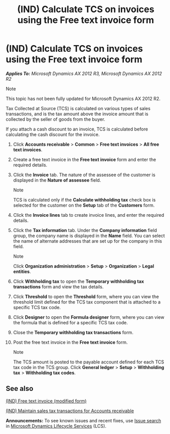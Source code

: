 ﻿---
title: (IND) Calculate TCS on invoices using the Free text invoice form
TOCTitle: (IND) Calculate TCS on invoices using the Free text invoice form
ms:assetid: 88c279a9-12e4-440d-b2e8-1fd9a3b11968
ms:mtpsurl: https://technet.microsoft.com/en-us/library/JJ678022(v=AX.60)
ms:contentKeyID: 49385983
ms.date: 04/18/2014
mtps_version: v=AX.60
---

# (IND) Calculate TCS on invoices using the Free text invoice form 


_**Applies To:** Microsoft Dynamics AX 2012 R3, Microsoft Dynamics AX 2012 R2_


> [!NOTE]
> <P>This topic has not been fully updated for Microsoft Dynamics AX 2012 R2.</P>



Tax Collected at Source (TCS) is calculated on various types of sales transactions, and is the tax amount above the invoice amount that is collected by the seller of goods from the buyer.

If you attach a cash discount to an invoice, TCS is calculated before calculating the cash discount for the invoice.

1.  Click **Accounts receivable** \> **Common** \> **Free text invoices** \> **All free text invoices**.

2.  Create a free text invoice in the **Free text invoice** form and enter the required details.

3.  Click the **Invoice** tab. The nature of the assessee of the customer is displayed in the **Nature of assessee** field.
    

    > [!NOTE]
    > <P>TCS is calculated only if the <STRONG>Calculate withholding tax</STRONG> check box is selected for the customer on the <STRONG>Setup</STRONG> tab of the <STRONG>Customers</STRONG> form.</P>



4.  Click the **Invoice lines** tab to create invoice lines, and enter the required details.

5.  Click the **Tax information** tab. Under the **Company information** field group, the company name is displayed in the **Name** field. You can select the name of alternate addresses that are set up for the company in this field.
    

    > [!NOTE]
    > <P>Click <STRONG>Organization administration</STRONG> &gt; <STRONG>Setup</STRONG> &gt; <STRONG>Organization</STRONG> &gt; <STRONG>Legal entities</STRONG>.</P>



6.  Click **Withholding tax** to open the **Temporary withholding tax transactions** form and view the tax details.

7.  Click **Threshold** to open the **Threshold** form, where you can view the threshold limit defined for the TCS tax component that is attached to a specific TCS tax code.

8.  Click **Designer** to open the **Formula designer** form, where you can view the formula that is defined for a specific TCS tax code.

9.  Close the **Temporary withholding tax transactions** form.

10. Post the free text invoice in the **Free text invoice** form.
    

    > [!NOTE]
    > <P>The TCS amount is posted to the payable account defined for each TCS tax code in the TCS group. Click <STRONG>General ledger</STRONG> &gt; <STRONG>Setup</STRONG> &gt; <STRONG>Withholding tax</STRONG> &gt; <STRONG>Withholding tax codes</STRONG>.</P>



## See also

[(IND) Free text invoice (modified form)](https://technet.microsoft.com/en-us/library/jj664875\(v=ax.60\))

[(IND) Maintain sales tax transactions for Accounts receivable](ind-maintain-sales-tax-transactions-for-accounts-receivable.md)

  
**Announcements:** To see known issues and recent fixes, use [Issue search](http://go.microsoft.com/fwlink/?linkid=389258) in [Microsoft Dynamics Lifecycle Services](http://go.microsoft.com/fwlink/?linkid=306505) (LCS).

